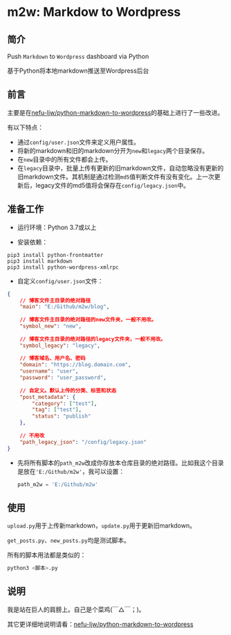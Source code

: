 # m2w: Markdow to Wordpress

## 简介

Push `Markdown` to `Wordpress` dashboard via Python

基于Python将本地markdown推送至Wordpress后台

## 前言

主要是在[nefu-ljw/python-markdown-to-wordpress](https://github.com/nefu-ljw/python-markdown-to-wordpress)的基础上进行了一些改进。

有以下特点：

+ 通过`config/user.json`文件来定义用户属性。
+ 将新的markdown和旧的markdown分开为`new`和`legacy`两个目录保存。
+ 在`new`目录中的所有文件都会上传。
+ 在`legacy`目录中，批量上传有更新的旧markdown文件，自动忽略没有更新的旧markdown文件。其机制是通过检测`md5`值判断文件有没有变化。上一次更新后，legacy文件的md5值将会保存在`config/legacy.json`中。

## 准备工作

+ 运行环境：Python 3.7或以上

+ 安装依赖：

```
pip3 install python-frontmatter
pip3 install markdown
pip3 install python-wordpress-xmlrpc
```

+ 自定义`config/user.json`文件：

```json
{
    // 博客文件主目录的绝对路径
    "main": "E:/Github/m2w/blog",
    
    // 博客文件主目录的绝对路径的new文件夹，一般不用改。
    "symbol_new": "new",
    
    // 博客文件主目录的绝对路径的legacy文件夹，一般不用改。
    "symbol_legacy": "legacy",
    
    // 博客域名、用户名、密码
    "domain": "https://blog.domain.com",
    "username": "user",
    "password": "user_password",
    
    // 自定义。默认上传的分类、标签和状态
    "post_metadata": {
        "category": ["test"],
        "tag": ["test"],
        "status": "publish"
    },
    
    // 不用改
    "path_legacy_json": "/config/legacy.json"
}
```

+ 先将所有脚本的`path_m2w`改成你存放本仓库目录的绝对路径。比如我这个目录是放在`'E:/Github/m2w'`，我可以设置：

  ```python
  path_m2w = 'E:/Github/m2w'
  ```

## 使用

`upload.py`用于上传新markdown，`update.py`用于更新旧markdown。

`get_posts.py`、`new_posts.py`均是测试脚本。

所有的脚本用法都是类似的：

```bash
python3 <脚本>.py
```

## 说明

我是站在巨人的肩膀上。自己是个菜鸡(￣△￣；)。

其它更详细地说明请看：[nefu-ljw/python-markdown-to-wordpress](https://github.com/nefu-ljw/python-markdown-to-wordpress)
